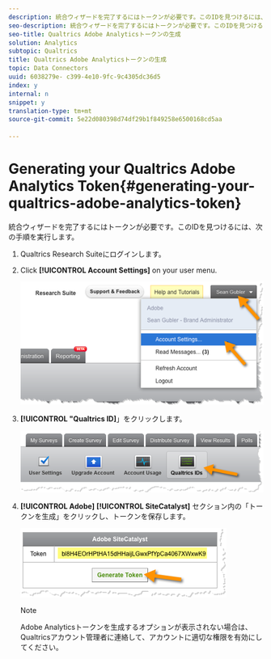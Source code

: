 ```yaml
---
description: 統合ウィザードを完了するにはトークンが必要です。このIDを見つけるには、次の手順を実行します。
seo-description: 統合ウィザードを完了するにはトークンが必要です。このIDを見つけるには、次の手順を実行します。
seo-title: Qualtrics Adobe Analyticsトークンの生成
solution: Analytics
subtopic: Qualtrics
title: Qualtrics Adobe Analyticsトークンの生成
topic: Data Connectors
uuid: 6038279e- c399-4e10-9fc-9c4305dc36d5
index: y
internal: n
snippet: y
translation-type: tm+mt
source-git-commit: 5e22d080398d74df29b1f849258e6500168cd5aa

---
```



# Generating your Qualtrics Adobe Analytics Token{#generating-your-qualtrics-adobe-analytics-token}

統合ウィザードを完了するにはトークンが必要です。このIDを見つけるには、次の手順を実行します。

1. Qualtrics Research Suiteにログインします。
1. Click **[!UICONTROL Account Settings]** on your user menu.

   ![](assets/qualtrics-token-1.png)

1. **[!UICONTROL "Qualtrics ID]**」をクリックします。

   ![](assets/qualtrics-token-2.png)

1. **[!UICONTROL Adobe]** **[!UICONTROL SiteCatalyst]** セクション内の「トークンを生成」をクリックし、トークンを保存します。

   ![](assets/qualtrics-token-3.png)

   >[!NOTE]
   >
   >Adobe Analyticsトークンを生成するオプションが表示されない場合は、Qualtricsアカウント管理者に連絡して、アカウントに適切な権限を有効にしてください。

